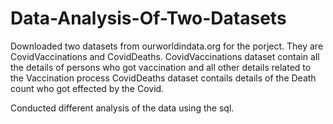 # Data-Analysis-Of-Two-Datasets

Downloaded two datasets from ourworldindata.org for the porject. They are CovidVaccinations and CovidDeaths.
CovidVaccinations dataset contain all the details of persons who got vaccination and all other details related to the Vaccination process
CovidDeaths dataset contails details of the Death count who got effected by the Covid.


Conducted different analysis of the data using the sql.
